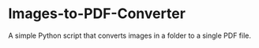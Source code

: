 # Images-to-PDF-Converter
A simple Python script that converts images in a folder to a single PDF file.
